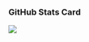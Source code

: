 <h3>GitHub Stats Card</h3>
<a href="https://github.com/MrsLecter/github-readme-stats">
  <img align="center" src="https://github-readme-stats.vercel.app/api?username=MrsLecter&show_icons=true&theme=dark" />
</a>
